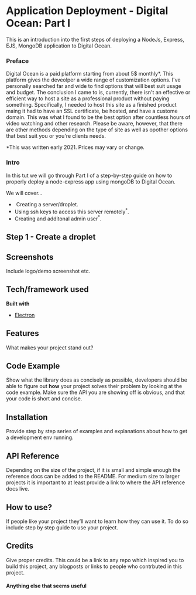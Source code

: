 # Application Deployment - Digital Ocean: Part I
This is an introduction into the first steps of deploying a NodeJs, Express, EJS, MongoDB application to Digital Ocean. 

### Preface
Digital Ocean is a paid platform starting from about 5$ monthly*. This platform gives the deveolper a wide range of customization options. I've personally searched far and wide to find options that will best suit usage and budget. The conclusion I came to is, currently, there isn't an effective or efficient way to host a site as a professional product without paying something. Specifically, I needed to host this site as a finished product maing it had to have an SSL certificate, be hosted, and have a custome domain. This was what I found to be the best option after countless hours of video watching and other research.  Please be aware, however, that there are other methods depending on the type of site as well as opother options that best suit you or you're clients needs.

*This was written early 2021. Prices may vary or change.

### Intro
In this tut we will go through Part I of a step-by-step guide on how to properly deploy a node-express app using mongoDB to Digital Ocean.


We will cover...
 * &nbsp;Creating a server/droplet. 
 * Using ssh keys to access this server remotely<sup>*</sup>. 
 * Creating and additonal admin user<sup>*</sup>.
 
 


## Step 1 - Create a droplet



## Screenshots
Include logo/demo screenshot etc.

## Tech/framework used

<b>Built with</b>
- [Electron](https://electron.atom.io)

## Features
What makes your project stand out?

## Code Example
Show what the library does as concisely as possible, developers should be able to figure out **how** your project solves their problem by looking at the code example. Make sure the API you are showing off is obvious, and that your code is short and concise.

## Installation
Provide step by step series of examples and explanations about how to get a development env running.

## API Reference

Depending on the size of the project, if it is small and simple enough the reference docs can be added to the README. For medium size to larger projects it is important to at least provide a link to where the API reference docs live.

## How to use?
If people like your project they’ll want to learn how they can use it. To do so include step by step guide to use your project.

## Credits
Give proper credits. This could be a link to any repo which inspired you to build this project, any blogposts or links to people who contrbuted in this project. 

#### Anything else that seems useful

